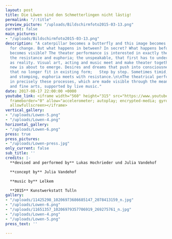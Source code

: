 ```yaml
---
layout: post
title: Die Löwen sind den Schmetterlingen nicht lästig!
permalink: "/:title"
preview_picture: "/uploads/Bildschirmfoto2015-03-13.png"
current: false
main_pictures:
- "/uploads/Bildschirmfoto2015-03-13.png"
description: "A caterpillar becomes a butterfly and this image becomes a metaphor
  for change. But what happens in between? In secret? What happens before a change
  becomes visible? The theater performance is interested in exactly these processes;
  the resistance and euphoria; the unspeakable, that first has to understand itself
  as reality. Visual art, acting and music meet and make theater together!\n\n  \n\nSomething
  new is about to emerge. Desires and dreams that push into consciousness; old structures
  that no longer fit in existing form;   Step by step. Sometimes timid, then loud
  and stomping, euphoria meets with resistance.\n\nThe theatrical performance is interested
  in precisely these processes, which are made visible through the means of the performing
  and fine arts, supported by live music."
date: 2017-08-17 22:00:00 +0000
youtube_link: <iframe width="560" height="315" src="https://www.youtube.com/embed/NCu9afXPvPM"
  frameborder="0" allow="accelerometer; autoplay; encrypted-media; gyroscope; picture-in-picture"
  allowfullscreen></iframe>
vertical_gallery:
- "/uploads/Lowen-5.png"
- "/uploads/Lowen-4.png"
horizontal_gallery:
- "/uploads/Lowen-6.png"
press: true
press_pictures:
- "/uploads/Lowen-press.jpg"
only_current: false
sub_title: ''
credits: |-
  **devised and performed by** Lukas Hochrieder und Julia Vandehof

  **concept by** Julia Vandehof

  **music by** Lelkem

  **2015** Kunstwerkstatt Tulln
gallery:
- "/uploads/11425298_10206973686685147_2078413159_n.jpg"
- "/uploads/Lowen-6.png"
- "/uploads/11651357_10206979357706919_269275761_n.jpg"
- "/uploads/Lowen-4.png"
- "/uploads/Lowen-5.png"
press_text: ''

---
```

